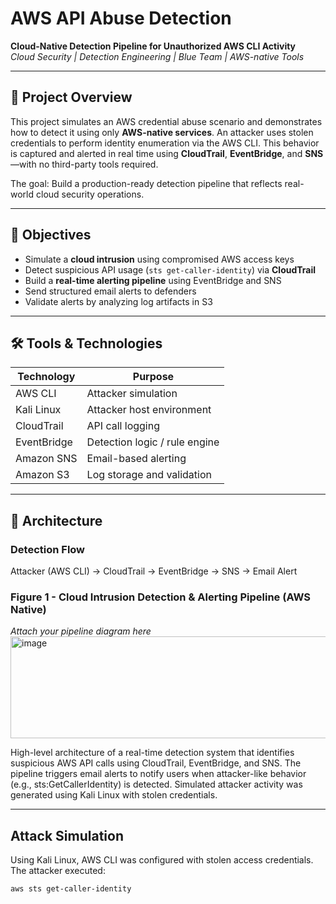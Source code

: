 # AWS API Abuse Detection

**Cloud-Native Detection Pipeline for Unauthorized AWS CLI Activity**  
*Cloud Security | Detection Engineering | Blue Team | AWS-native Tools*

---

## 📌 Project Overview

This project simulates an AWS credential abuse scenario and demonstrates how to detect it using only **AWS-native services**. An attacker uses stolen credentials to perform identity enumeration via the AWS CLI. This behavior is captured and alerted in real time using **CloudTrail**, **EventBridge**, and **SNS**—with no third-party tools required.

The goal: Build a production-ready detection pipeline that reflects real-world cloud security operations.

---

## 🎯 Objectives

- Simulate a **cloud intrusion** using compromised AWS access keys
- Detect suspicious API usage (`sts get-caller-identity`) via **CloudTrail**
- Build a **real-time alerting pipeline** using EventBridge and SNS
- Send structured email alerts to defenders
- Validate alerts by analyzing log artifacts in S3

---

## 🛠️ Tools & Technologies

| Technology     | Purpose                         |
|----------------|----------------------------------|
| AWS CLI        | Attacker simulation              |
| Kali Linux     | Attacker host environment        |
| CloudTrail     | API call logging                 |
| EventBridge    | Detection logic / rule engine    |
| Amazon SNS     | Email-based alerting             |
| Amazon S3      | Log storage and validation       |

---

## 📐 Architecture

### Detection Flow

Attacker (AWS CLI) → CloudTrail → EventBridge → SNS → Email Alert


### Figure 1 - Cloud Intrusion Detection & Alerting Pipeline (AWS Native)  
_Attach your pipeline diagram here_  
<img width="800" height="163" alt="image" src="https://github.com/user-attachments/assets/e063e6e4-3b0b-4d00-bf58-4f76f97db5b4" />

High-level architecture of a real-time detection system that identifies suspicious AWS API calls using CloudTrail, EventBridge, and SNS. The pipeline triggers email alerts to notify users when attacker-like behavior (e.g., sts:GetCallerIdentity) is detected. Simulated attacker activity was generated using Kali Linux with stolen credentials.

---

## Attack Simulation

Using Kali Linux, AWS CLI was configured with stolen access credentials. The attacker executed:

```bash
aws sts get-caller-identity

